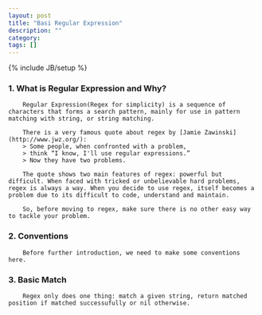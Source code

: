 ```yaml
---
layout: post
title: "Basi Regular Expression"
description: ""
category: 
tags: []
---
```

{% include JB/setup %}

### 1.	What is Regular Expression and Why? 
		Regular Expression(Regex for simplicity) is a sequence of characters that forms a search pattern, mainly for use in pattern matching with string, or string matching.

		There is a very famous quote about regex by [Jamie Zawinski](http://www.jwz.org/):
		> Some people, when confronted with a problem, 
		> think “I know, I'll use regular expressions.”   
		> Now they have two problems.

		The quote shows two main features of regex: powerful but difficult. When faced with tricked or unbelievable hard problems, regex is always a way. When you decide to use regex, itself becomes a problem due to its difficult to code, understand and maintain.

		So, before moving to regex, make sure there is no other easy way to tackle your problem. 

### 2.	Conventions
		Before further introduction, we need to make some conventions here.

### 3.	Basic Match
		Regex only does one thing: match a given string, return matched position if matched successufully or nil otherwise. 
